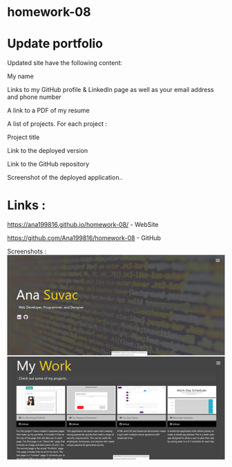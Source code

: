# homework-08
# Update portfolio 


Updated site  have the following content:


My name


Links to my GitHub profile & LinkedIn page as well as your email address and phone number


A link to a PDF of my resume


A list of projects. For each project :


Project title


Link to the deployed version


Link to the GitHub repository


Screenshot of the deployed application..

# Links :

 https://ana199816.github.io/homework-08/ - WebSite

 https://github.com/Ana199816/homework-08 - GitHub



 Screenshots : 
  <img src="assets/img/capture2.png">
  <img src="assets/img/capture.png">
